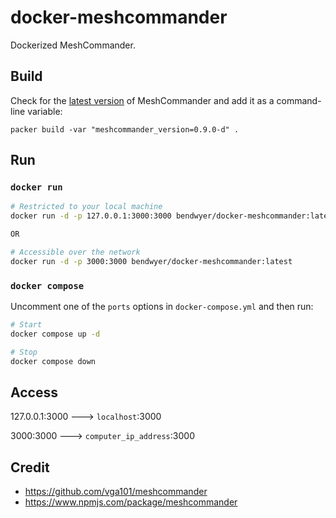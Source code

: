 docker-meshcommander
====================
Dockerized MeshCommander.

Build
-----

Check for the [latest version](https://www.npmjs.com/package/meshcommander?activeTab=versions) of MeshCommander and add it as a command-line variable:

    packer build -var "meshcommander_version=0.9.0-d" . 

Run
-----

### `docker run`

```bash
# Restricted to your local machine
docker run -d -p 127.0.0.1:3000:3000 bendwyer/docker-meshcommander:latest

OR 

# Accessible over the network
docker run -d -p 3000:3000 bendwyer/docker-meshcommander:latest
```

### `docker compose`

Uncomment one of the `ports` options in `docker-compose.yml` and then run:

```bash
# Start
docker compose up -d

# Stop
docker compose down
```

Access
------

127.0.0.1:3000 ---> `localhost`:3000

3000:3000 ---> `computer_ip_address`:3000

Credit
------
- https://github.com/vga101/meshcommander
- https://www.npmjs.com/package/meshcommander
